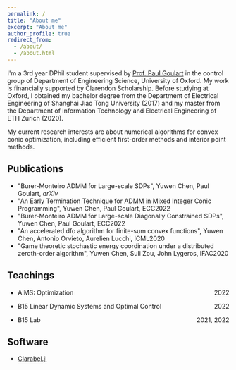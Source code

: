 ```yaml
---
permalink: /
title: "About me"
excerpt: "About me"
author_profile: true
redirect_from: 
  - /about/
  - /about.html
---
```


I'm a 3rd year DPhil student supervised by [Prof. Paul Goulart](https://users.ox.ac.uk/~engs1373/) in the control group of Department of Engineering Science, University of Oxford. My work is financially supported by Clarendon Scholarship. Before studying at Oxford, I obtained my bachelor degree from the Department of Electrical Engineering of Shanghai Jiao Tong University (2017) and my master from the Department of Information Technology and Electrical Engineering of ETH Zurich (2020).

My current research interests are about numerical algorithms for convex conic optimization, including efficient first-order methods and interior point methods.


Publications
------
- "Burer-Monteiro ADMM for Large-scale SDPs", Yuwen Chen, Paul Goulart, $\textit{arXiv}$ 
- "An Early Termination Technique for ADMM in Mixed Integer Conic Programming", Yuwen Chen, Paul Goulart, ECC2022 
- "Burer-Monteiro ADMM for Large-scale Diagonally Constrained SDPs", Yuwen Chen, Paul Goulart, ECC2022
- "An accelerated dfo algorithm for finite-sum convex functions", Yuwen Chen, Antonio Orvieto, Aurelien Lucchi, ICML2020 
- "Game theoretic stochastic energy coordination under a distributed zeroth-order algorithm", Yuwen Chen, Suli Zou, John Lygeros, IFAC2020

Teachings
------
- <p style="text-align:left;">AIMS: Optimization<span style="float:right;">2022</span></p>     
- <p style="text-align:left;">B15 Linear Dynamic Systems and Optimal Control<span style="float:right;">2022</span></p>         
- <p style="text-align:left;">B15 Lab <span style="float:right;">2021, 2022</span></p>         

Software
------
- [Clarabel.jl](https://github.com/oxfordcontrol/Clarabel.jl)
